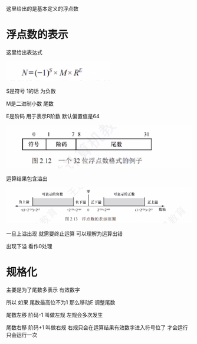 这里给出的是基本定义的浮点数

# 浮点数的表示

这里给出表达式

![image-20251028204619540](https://raw.githubusercontent.com/Xioaruan912/pic/main/image-20251028204619540.png)

S是符号 1的话 为负数 

M是二进制小数 尾数 

E是阶码 用于表示R阶数 默认偏置值是64

![image-20251028204700466](https://raw.githubusercontent.com/Xioaruan912/pic/main/image-20251028204700466.png)

运算结果包含溢出

![image-20251028204723253](https://raw.githubusercontent.com/Xioaruan912/pic/main/image-20251028204723253.png)

一旦上溢出现 就需要终止运算 可以理解为运算出错

出现下溢 看作0处理

# 规格化

主要是为了尾数多表示 有效数字

所以 如果 尾数最高位不为1 那么移动E 调整尾数

尾数左移 阶码-1 叫做左规 左规会多次发生

尾数右移 阶码+1 叫做右规 右规只会在运算结果有效数字进入符号位了 才会运行 只会运行一次

